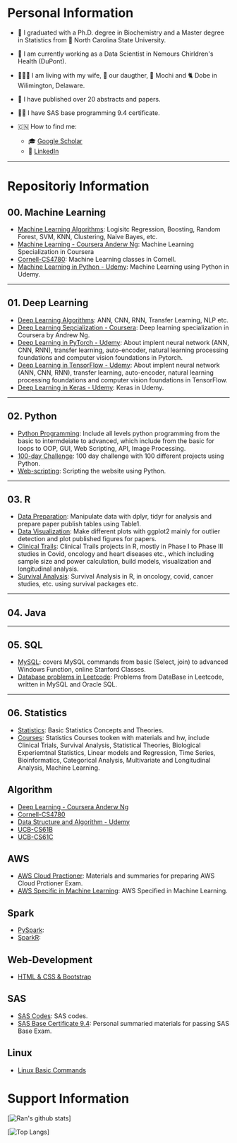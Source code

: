 # Personal Information
- :school:  I graduated with a Ph.D. degree in Biochemistry and a Master degree in Statistics from :wolf: North Carolina State University.
- :hospital:  I am currently working as a Data Scientist in Nemours Chirldren's Health (DuPont).
- :family_man_woman_girl:  I am living with my wife, :baby: our daugther,  :dog: Mochi and :cat2: Dobe in Wilimington, Delaware.
- :rainbow:  I have published over 20 abstracts and papers. 
- :man_student:  I have SAS base programming 9.4 certificate.

- :cn: How to find me: 
  - :mortar_board:  [Google Scholar](https://scholar.google.com/citations?user=5E6jcE4AAAAJ&hl=en)
  - :telescope:  [LinkedIn](https://www.linkedin.com/in/rzhang12/)


***
# Repositoriy Information

## 00. Machine Learning
- [Machine Learning Algorithms](https://github.com/rzhang0716/Data-Science/tree/master/00_Machine_Learning): Logisitc Regression, Boosting, Random Forest, SVM, KNN, Clustering, Naive Bayes, etc.
- [Machine Learning - Coursera Anderw Ng](https://github.com/rzhang0716/Data-Science/tree/master/00_Machine_Learning/00_ML_Courses/MachineLearning-Coursera): Machine Learning Specialization in Coursera
- [Cornell-CS4780](https://github.com/rzhang0716/Data-Science/tree/master/00_Machine_Learning/00_ML_Courses/CS4780-Cornell): Machine Learning classes in Cornell.
- [Machine Learning in Python - Udemy](https://github.com/rzhang0716/Data-Science/tree/master/00_Machine_Learning/00_ML_Courses/Machine_Learning_Udemy): Machine Learning using Python in Udemy.


***
## 01. Deep Learning
- [Deep Learning Algorithms](https://github.com/rzhang0716/Data-Science/tree/master/01_Deep_Learning/): ANN, CNN, RNN, Transfer Learning, NLP etc.
- [Deep Learning Sepcialization - Coursera](https://github.com/rzhang0716/Data-Science/tree/master/01_Deep_Learning/00_Courses/DeepLearning_Coursera): Deep learning specialization in Coursera by Andrew Ng.
- [Deep Learning in PyTorch - Udemy](https://github.com/rzhang0716/Data-Science/tree/master/01_Deep_Learning/00_Courses/PyTorch_Udemy): About implent neural network (ANN, CNN, RNN), transfer learning, auto-encoder, natural learning processing foundations and computer vision foundations in Pytorch.
- [Deep Learning in TensorFlow - Udemy](https://github.com/rzhang0716/Data-Science/tree/master/01_Deep_Learning/00_Courses/TensorFlow_Udemy): About implent neural network (ANN, CNN, RNN), transfer learning, auto-encoder, natural learning processing foundations and computer vision foundations in TensorFlow.
- [Deep Learning in Keras - Udemy](https://github.com/rzhang0716/Data-Science/tree/master/01_Deep_Learning/00_Courses/Keras_Udemy): Keras in Udemy.


***
## 02. Python
- [Python Programming](https://github.com/rzhang0716/Data-Science/tree/master/02_Python): Include all levels python programming from the basic to intermdeiate to advanced, which include from the basic for loops to OOP, GUI, Web Scripting, API, Image Processing.
- [100-day Challenge](https://github.com/rzhang0716/Data-Science/tree/master/02_Python/100_day_Challenge): 100 day challenge with 100 different projects using Python.
- [Web-scripting](https://github.com/rzhang0716/Data-Science/tree/master/02_Python/Scipting_with_Python): Scripting the website using Python.


***
## 03. R
-  [Data Preparation](https://github.com/rzhang0716/Data-Science/tree/master/03_R/Data_Prep): Manipulate data with dplyr, tidyr for analysis and prepare paper publish tables using Table1. 
-  [Data Visualization](https://github.com/rzhang0716/Data-Science/tree/master/03_R/Data_Visualization): Make different plots with ggplot2 mainly for outlier detection and plot published figures for papers.
- [Clinical Trails](https://github.com/rzhang0716/Data-Science/tree/master/03_R/Clinical_Trials): Clinical Trails projects in R, mostly in Phase I to Phase III studies in Covid, oncology and heart diseases etc., which including sample size and power calculation, build models, visualization and longitudinal analysis. 
- [Survival Analysis](https://github.com/rzhang0716/Data-Science/tree/master/03_R/Survival_Analysis): Survival Analysis in R, in oncology, covid, cancer studies, etc. using survival packages etc.


***
## 04. Java


***
## 05. SQL
- [MySQL](https://github.com/rzhang0716/Data-Science/tree/master/05_SQL): covers MySQL commands from basic (Select, join) to advanced Windows Function, online Stanford Classes.
- [Database problems in Leetcode](https://github.com/rzhang0716/Data-Science/tree/master/05_SQL#readme): Problems from DataBase in Leetcode, written in MySQL and Oracle SQL.


***
## 06. Statistics
- [Statistics](https://github.com/rzhang0716/Data-Science/tree/master/06_Statistics#readme): Basic Statistics Concepts and Theories.
- [Courses](https://github.com/rzhang0716/Data-Science/tree/master/06_Statistics): Statistics Courses tooken with materials and hw, include Clinical Trials, Survival Analysis, Statistical Theories, Biological Experiemtnal Statistics, Linear models and Regression, Time Series, Bioinformatics, Categorical Analysis, Multivariate and Longitudinal Analysis, Machine Learning. 



## Algorithm

- [Deep Learning - Coursera Anderw Ng]()
- [Cornell-CS4780]()
- [Data Structure and Algorithm - Udemy]()
- [UCB-CS61B]()
- [UCB-CS61C]()

## AWS
- [AWS Cloud Practioner](https://github.com/rzhang0716/Data-Science/tree/master/Big_Data/AWS/Cloud%20Practitioner): Materials and summaries for preparing AWS Cloud Prctioner Exam.
- [AWS Specific in Machine Learning](https://github.com/rzhang0716/Data-Science/tree/master/Big_Data/AWS/Machine_Learning): AWS Specified in Machine Learning.

## Spark
- [PySpark]():
- [SparkR]():


## Web-Development
- [HTML & CSS & Bootstrap]()



## SAS
- [SAS Codes](https://github.com/rzhang0716/Data-Science/tree/master/09_SAS): SAS codes.
- [SAS Base Certificate 9.4](https://github.com/rzhang0716/Data-Science/tree/master/09_SAS/SAS_Certificate_Exam): Personal summaried materials for passing SAS Base Exam.




## Linux
- [Linux Basic Commands](https://github.com/rzhang0716/Data-Science/tree/master/12_Linux)




# Support Information
[![Ran's github stats](https://github-readme-stats.vercel.app/api?username=rzhang0716&count_private=true&show_icons=true&theme=radical&hide_rank=false)]


[![Top Langs](https://github-readme-stats.vercel.app/api/top-langs/?username=rzhang0716)]

